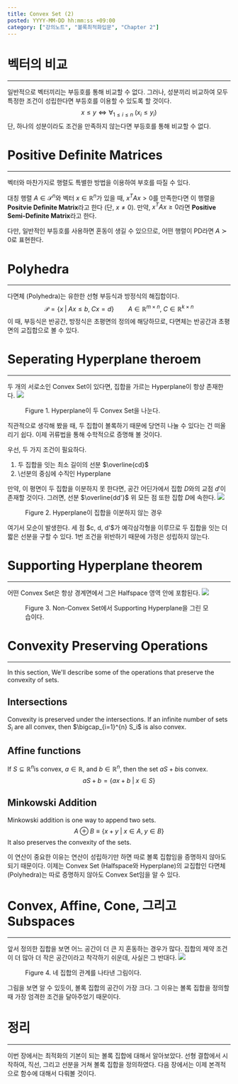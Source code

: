 ```yaml
---
title: Convex Set (2)
posted: YYYY-MM-DD hh:mm:ss +09:00
category: ["강의노트", "볼록최적화입문", "Chapter 2"]
---
```

# 벡터의 비교
---
일반적으로 벡터끼리는 부등호를 통해 비교할 수 없다. 그러나, 성분끼리 비교하여 모두 특정한 조건이 성립한다면 부등호를 이용할 수 있도록 할 것이다.
$$x \leq y \iff \forall_{1\leq i\leq n} \; (x_i \leq y_i) $$
단, 하나의 성분이라도 조건을 만족하지 않는다면 부등호를 통해 비교할 수 없다.

# Positive Definite Matrices
---
벡터와 마찬가지로 행렬도 특별한 방법을 이용하여 부호를 따질 수 있다.

대칭 행렬 $A \in \mathcal{S}^{n}$와 벡터 $x \in \mathbb{R}^n$가 있을 때, $x^TAx > 0$를 만족한다면 이 행렬을 **Positvie Definite Matrix**라고 한다 (단, $x \neq 0$). 
만약, $x^TAx \geq 0$라면 **Positive Semi-Definite Matrix**라고 한다. 

다만, 일반적인 부등호를 사용하면 혼동이 생길 수 있으므로, 어떤 행렬이 PD라면 $A \succ 0$로 표현한다.

# Polyhedra
---
다면체 (Polyhedra)는 유한한 선형 부등식과 방정식의 해집합이다.
$$
\mathcal{P}=\{x \; \vert \; Ax \leq b, \; Cx=d\}
\qquad
A \in \mathbb{R}^{m\times n}, \;
C\in \mathbb{R}^{k\times n}
$$
이 때, 부등식은 반공간, 방정식은 초평면의 정의에 해당하므로, 다면체는 반공간과 초평면의 교집합으로 볼 수 있다. 



# Seperating Hyperplane theroem
---
두 개의 서로소인 Convex Set이 있다면, 집합을 가르는 Hyperplane이 항상 존재한다.
![](https://i.imgur.com/c0ysxuC.png)
<figure>Figure 1. Hyperplane이 두 Convex Set을 나눈다.</figure>
직관적으로 생각해 봤을 때, 두 집합이 볼록하기 때문에 당연히 나눌 수 있다는 건 떠올리기 쉽다. 이제 귀류법을 통해 수학적으로 증명해 볼 것이다.

우선, 두 가지 조건이 필요하다.
1. 두 집합을 잇는 최소 길이의 선분 $\overline{cd}$
2. \선분의 중심에 수직인 Hyperplane

만약, 이 평면이 두 집합을 이분하지 못 한다면, 공간 어딘가에서 집합 $D$와의 교점 $d'$이 존재할 것이다. 그러면, 선분 $\overline{dd'}$ 위 모든 점 또한 집합 $D$에 속한다.
![](https://i.imgur.com/CeZllF6.png)
<figure> Figure 2. Hyperplane이 집합을 이분하지 않는 경우</figure>
여기서 모순이 발생한다. 세 점 $c, d, d'$가 예각삼각형을 이루므로 두 집합을 잇는 더 짧은 선분을 구할 수 있다. 1번 조건을 위반하기 때문에 가정은 성립하지 않는다.


# Supporting Hyperplane theorem
---
어떤 Convex Set은 항상 경계면에서 그은 Halfspace 영역 안에 포함된다. 
![](https://i.imgur.com/PZKK6cj.png)
<figure> Figure 3. Non-Convex Set에서 Supporting Hyperplane을 그린 모습이다.</figure>

# Convexity Preserving Operations
---
In this section, We'll describe some of the operations that preserve the convexity of sets.
## Intersections
Convexity is preserved under the intersections. If an infinite number of sets $S_i$ are all convex, then $\bigcap_{i=1}^{n} S_i$ is also convex.

## Affine functions
If $S \subseteq \mathbb{R}^n$is convex, $a \in \mathbb{R}$, and $b \in \mathbb{R}^n$, then the set $aS + b$is convex.
$$
aS + b = \{ ax + b \; | \; x \in S\}
$$
## Minkowski Addition
Minkowski addition is one way to append two sets.
$$
A \oplus B \equiv\{ x+y \; | \; x \in A, \; y \in B\}
$$
It also preserves the convexity of the sets. 


이 연산이 중요한 이유는 연산이 성립하기만 하면 따로 볼록 집합임을 증명하지 않아도 되기 때문이다. 이제는 Convex Set (Halfspace와 Hyperplane)의 교집합인 다면체 (Polyhedra)는 따로 증명하지 않아도 Convex Set임을 알 수 있다.


# Convex, Affine, Cone, 그리고 Subspaces
---
앞서 정의한 집합을 보면 어느 공간이 더 큰 지 혼동하는 경우가 많다. 집합의 제약 조건이 더 많아 더 작은 공간이라고 착각하기 쉬운데, 사실은 그 반대다.
![](https://i.imgur.com/lWuxQ1K.png)
<figure>Figure 4. 네 집합의 관계를 나타낸 그림이다.</figure>
그림을 보면 알 수 있듯이, 볼록 집합의 공간이 가장 크다. 그 이유는 볼록 집합을 정의할 때 가장 엄격한 조건을 달아주었기 때문이다.

# 정리
---
이번 장에서는 최적화의 기본이 되는 볼록 집합에 대해서 알아보았다. 선형 결합에서 시작하여, 직선, 그리고 선분을 거쳐 볼록 집합을 정의하였다. 다음 장에서는 이제 본격적으로 함수에 대해서 다뤄볼 것이다.

